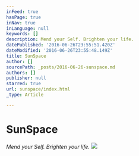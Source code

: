 ```yaml
---
inFeed: true
hasPage: true
inNav: true
inLanguage: null
keywords: []
description: Mend your Self. Brighten your life.
datePublished: '2016-06-26T23:55:51.420Z'
dateModified: '2016-06-26T23:55:48.149Z'
title: SunSpace
author: []
sourcePath: _posts/2016-06-26-sunspace.md
authors: []
publisher: null
starred: true
url: sunspace/index.html
_type: Article

---
```

# SunSpace

_Mend your Self. Brighten your life._
![](https://the-grid-user-content.s3-us-west-2.amazonaws.com/5c1e6cbb-8a5a-412b-ad59-e4f2a70981c8.jpg)